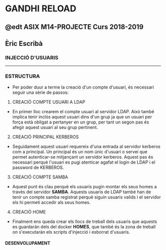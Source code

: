 # GANDHI RELOAD
## @edt ASIX M14-PROJECTE Curs 2018-2019
## Èric Escribà

### INJECCIÓ D'USUARIS
---

### ESTRUCTURA

* Per poder duur a terme la creació d'un compte d'usuari, és necessari seguir una sèrie de passos:

1. CREACIÓ COMPTE USUARI A LDAP

* En primer lloc crearem el compte usuari al servidor LDAP. Això també implica tenir inclòs aquest usuari dins d'un grup ja que un usuari per força està obligat a pertanyer en un grup, per tant un segon pas és afegir aquest usuari al seu grup pertinent.

2. CREACIÓ PRINCIPAL KERBEROS

* Seguidament aquest usuari requereix d'una entrada al servidor kerberos com a principal. Un principal és un nom únic d'usuari o servei que permet autenticar-se mitjançant un servidor kerberos. Aquest pas és necessari perquè l'usuari es pugi atenticar agafat el login de LDAP i el password de KERBEROS.

3. CREACIÓ COMPTE SAMBA

* Aquest punt és clau perquè els usuaris pugin montar els seus homes a travès del servidor **SAMBA**. Aquests usuaris de LDAP també han de tenir un compte samba registrat perquè siguin usuaris valids i el servidor els hi permeti accedir als seus homes.

4. CREACIÓ HOME

* Finalment ens queda crear els llocs de treball dels usuaris que aquests es guardaràn dels del docker **HOMES**, que també és la zona de treball on s'executaràn els scripts d'injecció i esborrat d'usuaris. 


#### DESENVOLUPAMENT




 
